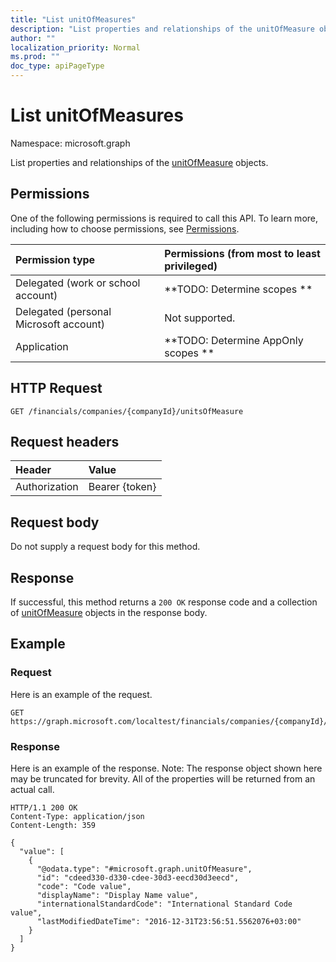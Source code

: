 ```yaml
---
title: "List unitOfMeasures"
description: "List properties and relationships of the unitOfMeasure objects."
author: ""
localization_priority: Normal
ms.prod: ""
doc_type: apiPageType
---
```


# List unitOfMeasures

Namespace: microsoft.graph

List properties and relationships of the [unitOfMeasure](../resources/unitofmeasure.md) objects.

## Permissions
One of the following permissions is required to call this API. To learn more, including how to choose permissions, see [Permissions](/concepts/permissions-reference.md).

|Permission type|Permissions (from most to least privileged)|
|:---|:---|
|Delegated (work or school account)|**TODO: Determine scopes **|
|Delegated (personal Microsoft account)|Not supported.|
|Application|**TODO: Determine AppOnly scopes **|

## HTTP Request
<!-- {
  "blockType": "ignored"
}
-->
``` http
GET /financials/companies/{companyId}/unitsOfMeasure
```

## Request headers
|Header|Value|
|:---|:---|
|Authorization|Bearer {token}|

## Request body
Do not supply a request body for this method.

## Response
If successful, this method returns a `200 OK` response code and a collection of [unitOfMeasure](../resources/unitofmeasure.md) objects in the response body.

## Example

### Request
Here is an example of the request.
<!-- {
  "blockType": "request",
  "name": "get_unitofmeasure"
}
-->
``` http
GET https://graph.microsoft.com/localtest/financials/companies/{companyId}/unitsOfMeasure
```

### Response
Here is an example of the response. Note: The response object shown here may be truncated for brevity. All of the properties will be returned from an actual call.
<!-- {
  "blockType": "response",
  "truncated": true,
  "@odata.type": "collection(microsoft.graph.unitofmeasure)"
}
-->
``` http
HTTP/1.1 200 OK
Content-Type: application/json
Content-Length: 359

{
  "value": [
    {
      "@odata.type": "#microsoft.graph.unitOfMeasure",
      "id": "cdeed330-d330-cdee-30d3-eecd30d3eecd",
      "code": "Code value",
      "displayName": "Display Name value",
      "internationalStandardCode": "International Standard Code value",
      "lastModifiedDateTime": "2016-12-31T23:56:51.5562076+03:00"
    }
  ]
}
```

